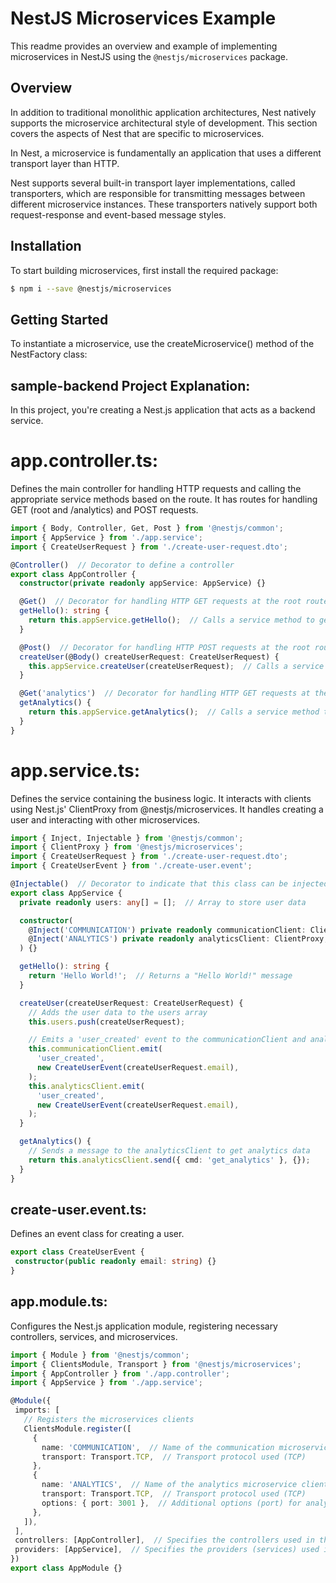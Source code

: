 # NestJS Microservices Example

This readme provides an overview and example of implementing microservices in NestJS using the `@nestjs/microservices` package.

## Overview

In addition to traditional monolithic application architectures, Nest natively supports the microservice architectural style of development. This section covers the aspects of Nest that are specific to microservices.

In Nest, a microservice is fundamentally an application that uses a different transport layer than HTTP.

Nest supports several built-in transport layer implementations, called transporters, which are responsible for transmitting messages between different microservice instances. These transporters natively support both request-response and event-based message styles.

## Installation

To start building microservices, first install the required package:

```bash
$ npm i --save @nestjs/microservices
```

## Getting Started

To instantiate a microservice, use the createMicroservice() method of the NestFactory class:

## sample-backend Project Explanation:

In this project, you're creating a Nest.js application that acts as a backend service.

# app.controller.ts: 
Defines the main controller for handling HTTP requests and calling the appropriate service methods based on the route. It has routes for handling GET (root and /analytics) and POST requests.



```typescript
import { Body, Controller, Get, Post } from '@nestjs/common';
import { AppService } from './app.service';
import { CreateUserRequest } from './create-user-request.dto';

@Controller()  // Decorator to define a controller
export class AppController {
  constructor(private readonly appService: AppService) {}

  @Get()  // Decorator for handling HTTP GET requests at the root route '/'
  getHello(): string {
    return this.appService.getHello();  // Calls a service method to get a "Hello World!" message
  }

  @Post()  // Decorator for handling HTTP POST requests at the root route '/'
  createUser(@Body() createUserRequest: CreateUserRequest) {
    this.appService.createUser(createUserRequest);  // Calls a service method to create a user
  }

  @Get('analytics')  // Decorator for handling HTTP GET requests at the route '/analytics'
  getAnalytics() {
    return this.appService.getAnalytics();  // Calls a service method to get analytics data
  }
}

```

# app.service.ts: 
Defines the service containing the business logic. It interacts with clients using Nest.js' ClientProxy from @nestjs/microservices. It handles creating a user and interacting with other microservices.

```typescript
import { Inject, Injectable } from '@nestjs/common';
import { ClientProxy } from '@nestjs/microservices';
import { CreateUserRequest } from './create-user-request.dto';
import { CreateUserEvent } from './create-user.event';

@Injectable()  // Decorator to indicate that this class can be injected into other components
export class AppService {
  private readonly users: any[] = [];  // Array to store user data

  constructor(
    @Inject('COMMUNICATION') private readonly communicationClient: ClientProxy,  // Injecting communicationClient
    @Inject('ANALYTICS') private readonly analyticsClient: ClientProxy,  // Injecting analyticsClient
  ) {}

  getHello(): string {
    return 'Hello World!';  // Returns a "Hello World!" message
  }

  createUser(createUserRequest: CreateUserRequest) {
    // Adds the user data to the users array
    this.users.push(createUserRequest);

    // Emits a 'user_created' event to the communicationClient and analyticsClient
    this.communicationClient.emit(
      'user_created',
      new CreateUserEvent(createUserRequest.email),
    );
    this.analyticsClient.emit(
      'user_created',
      new CreateUserEvent(createUserRequest.email),
    );
  }

  getAnalytics() {
    // Sends a message to the analyticsClient to get analytics data
    return this.analyticsClient.send({ cmd: 'get_analytics' }, {});
  }
}

```

## create-user.event.ts:
 Defines an event class for creating a user.

 ```typescript
export class CreateUserEvent {
  constructor(public readonly email: string) {}
}
```

## app.module.ts: 
Configures the Nest.js application module, registering necessary controllers, services, and microservices.

 ```typescript
import { Module } from '@nestjs/common';
import { ClientsModule, Transport } from '@nestjs/microservices';
import { AppController } from './app.controller';
import { AppService } from './app.service';

@Module({
  imports: [
    // Registers the microservices clients
    ClientsModule.register([
      {
        name: 'COMMUNICATION',  // Name of the communication microservice client
        transport: Transport.TCP,  // Transport protocol used (TCP)
      },
      {
        name: 'ANALYTICS',  // Name of the analytics microservice client
        transport: Transport.TCP,  // Transport protocol used (TCP)
        options: { port: 3001 },  // Additional options (port) for analytics microservice
      },
    ]),
  ],
  controllers: [AppController],  // Specifies the controllers used in this module
  providers: [AppService],  // Specifies the providers (services) used in this module
})
export class AppModule {}

```